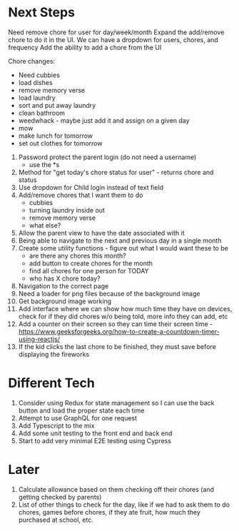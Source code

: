 # Next Steps

Need remove chore for user for day/week/month
Expand the add/remove chore to do it in the UI. We can have a dropdown for users, chores, and frequency
Add the ability to add a chore from the UI

Chore changes:
- Need cubbies
- load dishes
- remove memory verse
- load laundry
- sort and put away laundry
- clean bathroom
- weedwhack - maybe just add it and assign on a given day
- mow
- make lunch for tomorrow
- set out clothes for tomorrow

1. Password protect the parent login (do not need a username)
    - use the *s 
1. Method for "get today's chore status for user" - returns chore and status
1. Use dropdown for Child login instead of text field
1. Add/remove chores that I want them to do
    - cubbies
    - turning laundry inside out
    - remove memory verse
    - what else?
1. Allow the parent view to have the date associated with it
1. Being able to navigate to the next and previous day in a single month
1. Create some utility functions - figure out what I would want these to be
    - are there any chores this month?
    - add button to create chores for the month
    - find all chores for one person for TODAY
    - who has X chore today?
1. Navigation to the correct page 
1. Need a loader for png files because of the background image
1. Get background image working
1. Add interface where we can show how much time they have on devices, check for if they did chores w/o being told, more info they can add, etc
1. Add a counter on their screen so they can time their screen time - https://www.geeksforgeeks.org/how-to-create-a-countdown-timer-using-reactjs/
1. If the kid clicks the last chore to be finished, they must save before displaying the fireworks

# Different Tech

1. Consider using Redux for state management so I can use the back button and load the proper state each time
1. Attempt to use GraphQL for one request
1. Add Typescript to the mix
1. Add some unit testing to the front end and back end
1. Start to add very minimal E2E testing using Cypress

# Later

1. Calculate allowance based on them checking off their chores (and getting checked by parents)
1. List of other things to check for the day, like if we had to ask them to do chores, games before chores, if they ate fruit, how much they purchased at school, etc.
